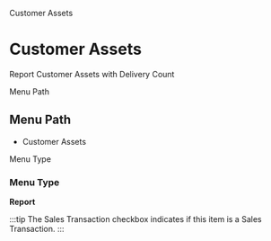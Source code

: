 
Customer Assets
# Customer Assets


Report Customer Assets with Delivery Count

Menu Path
## Menu Path



- Customer Assets

Menu Type
### Menu Type

**Report**

:::tip
The Sales Transaction checkbox indicates if this item is a Sales Transaction.
:::
